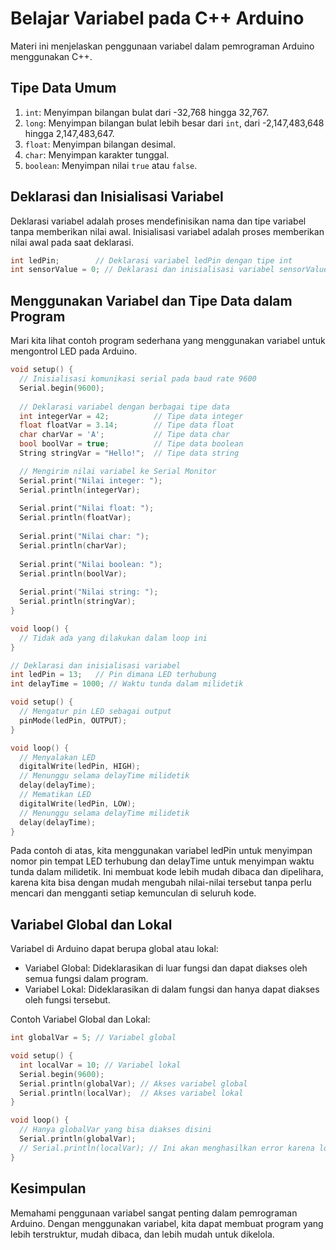 # Belajar Variabel pada C++ Arduino

Materi ini menjelaskan penggunaan variabel dalam pemrograman Arduino menggunakan C++. 

## Tipe Data Umum

1. `int`: Menyimpan bilangan bulat dari -32,768 hingga 32,767.
2. `long`: Menyimpan bilangan bulat lebih besar dari `int`, dari -2,147,483,648 hingga 2,147,483,647.
3. `float`: Menyimpan bilangan desimal.
4. `char`: Menyimpan karakter tunggal.
5. `boolean`: Menyimpan nilai `true` atau `false`.

## Deklarasi dan Inisialisasi Variabel

Deklarasi variabel adalah proses mendefinisikan nama dan tipe variabel tanpa memberikan nilai awal. Inisialisasi variabel adalah proses memberikan nilai awal pada saat deklarasi.

```cpp
int ledPin;        // Deklarasi variabel ledPin dengan tipe int
int sensorValue = 0; // Deklarasi dan inisialisasi variabel sensorValue dengan nilai 0
```

## Menggunakan Variabel dan Tipe Data dalam Program

Mari kita lihat contoh program sederhana yang menggunakan variabel untuk mengontrol LED pada Arduino.

```cpp
void setup() {
  // Inisialisasi komunikasi serial pada baud rate 9600
  Serial.begin(9600);
  
  // Deklarasi variabel dengan berbagai tipe data
  int integerVar = 42;          // Tipe data integer
  float floatVar = 3.14;        // Tipe data float
  char charVar = 'A';           // Tipe data char
  bool boolVar = true;          // Tipe data boolean
  String stringVar = "Hello!";  // Tipe data string

  // Mengirim nilai variabel ke Serial Monitor
  Serial.print("Nilai integer: ");
  Serial.println(integerVar);
  
  Serial.print("Nilai float: ");
  Serial.println(floatVar);
  
  Serial.print("Nilai char: ");
  Serial.println(charVar);
  
  Serial.print("Nilai boolean: ");
  Serial.println(boolVar);
  
  Serial.print("Nilai string: ");
  Serial.println(stringVar);
}

void loop() {
  // Tidak ada yang dilakukan dalam loop ini
}
```

```cpp
// Deklarasi dan inisialisasi variabel
int ledPin = 13;   // Pin dimana LED terhubung
int delayTime = 1000; // Waktu tunda dalam milidetik

void setup() {
  // Mengatur pin LED sebagai output
  pinMode(ledPin, OUTPUT);
}

void loop() {
  // Menyalakan LED
  digitalWrite(ledPin, HIGH);
  // Menunggu selama delayTime milidetik
  delay(delayTime);
  // Mematikan LED
  digitalWrite(ledPin, LOW);
  // Menunggu selama delayTime milidetik
  delay(delayTime);
}
```
Pada contoh di atas, kita menggunakan variabel ledPin untuk menyimpan nomor pin tempat LED terhubung dan delayTime untuk menyimpan waktu tunda dalam milidetik. Ini membuat kode lebih mudah dibaca dan dipelihara, karena kita bisa dengan mudah mengubah nilai-nilai tersebut tanpa perlu mencari dan mengganti setiap kemunculan di seluruh kode.

## Variabel Global dan Lokal

Variabel di Arduino dapat berupa global atau lokal:

- Variabel Global: Dideklarasikan di luar fungsi dan dapat diakses oleh semua fungsi dalam program.
- Variabel Lokal: Dideklarasikan di dalam fungsi dan hanya dapat diakses oleh fungsi tersebut.

Contoh Variabel Global dan Lokal:

```cpp
int globalVar = 5; // Variabel global

void setup() {
  int localVar = 10; // Variabel lokal
  Serial.begin(9600);
  Serial.println(globalVar); // Akses variabel global
  Serial.println(localVar);  // Akses variabel lokal
}

void loop() {
  // Hanya globalVar yang bisa diakses disini
  Serial.println(globalVar);
  // Serial.println(localVar); // Ini akan menghasilkan error karena localVar tidak dikenal di sini
}
```

## Kesimpulan 

Memahami penggunaan variabel sangat penting dalam pemrograman Arduino. Dengan menggunakan variabel, kita dapat membuat program yang lebih terstruktur, mudah dibaca, dan lebih mudah untuk dikelola.